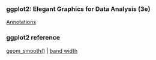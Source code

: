
### ggplot2: Elegant Graphics for Data Analysis (3e)

[Annotations](https://ggplot2-book.org/annotations#sec-titles)

### ggplot2 reference
[geom_smooth()](https://ggplot2.tidyverse.org/reference/geom_smooth.html) | [band width](https://stackoverflow.com/questions/29554796/meaning-of-band-width-in-ggplot-geom-smooth-lm) 
